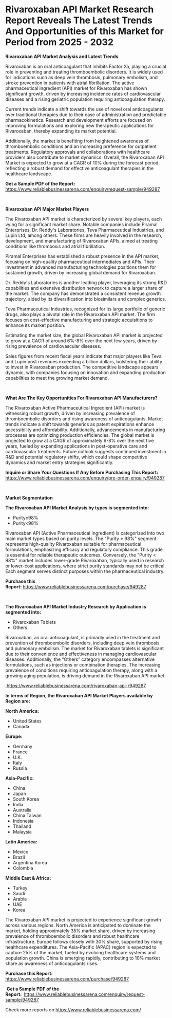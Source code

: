 <p><h1>Rivaroxaban API Market Research Report Reveals The Latest Trends And Opportunities of this Market for Period from 2025 - 2032</h1></p><p><strong>Rivaroxaban API Market Analysis and Latest Trends</strong></p>
<p><p>Rivaroxaban is an oral anticoagulant that inhibits Factor Xa, playing a crucial role in preventing and treating thromboembolic disorders. It is widely used for indications such as deep vein thrombosis, pulmonary embolism, and stroke prevention in patients with atrial fibrillation. The active pharmaceutical ingredient (API) market for Rivaroxaban has shown significant growth, driven by increasing incidence rates of cardiovascular diseases and a rising geriatric population requiring anticoagulation therapy.</p><p>Current trends indicate a shift towards the use of novel oral anticoagulants over traditional therapies due to their ease of administration and predictable pharmacokinetics. Research and development efforts are focused on improving formulations and exploring new therapeutic applications for Rivaroxaban, thereby expanding its market potential.</p><p>Additionally, the market is benefiting from heightened awareness of thromboembolic conditions and an increasing preference for outpatient treatments. Regulatory approvals and collaborations with healthcare providers also contribute to market dynamics. Overall, the Rivaroxaban API Market is expected to grow at a CAGR of 10% during the forecast period, reflecting a robust demand for effective anticoagulant therapies in the healthcare landscape.</p></p>
<p><strong>Get a Sample PDF of the Report:&nbsp;</strong> <a href="https://www.reliablebusinessarena.com/enquiry/request-sample/949287?utm_campaign=2209&utm_medium=2&utm_source=Github&utm_content=ia&utm_term=02042025&utm_id=rivaroxaban-api">https://www.reliablebusinessarena.com/enquiry/request-sample/949287</a></p>
<p>&nbsp;</p>
<p><strong>Rivaroxaban API Major Market Players</strong></p>
<p><p>The Rivaroxaban API market is characterized by several key players, each vying for a significant market share. Notable companies include Piramal Enterprises, Dr. Reddy's Laboratories, Teva Pharmaceutical Industries, and Lupin Ltd, among others. These firms are heavily involved in the research, development, and manufacturing of Rivaroxaban APIs, aimed at treating conditions like thrombosis and atrial fibrillation.</p><p>Piramal Enterprises has established a robust presence in the API market, focusing on high-quality pharmaceutical intermediates and APIs. Their investment in advanced manufacturing technologies positions them for sustained growth, driven by increasing global demand for Rivaroxaban.</p><p>Dr. Reddy's Laboratories is another leading player, leveraging its strong R&D capabilities and extensive distribution network to capture a larger share of the market. The company has demonstrated a consistent revenue growth trajectory, aided by its diversification into biosimilars and complex generics.</p><p>Teva Pharmaceutical Industries, recognized for its large portfolio of generic drugs, also plays a pivotal role in the Rivaroxaban API market. The firm focuses on cost-effective manufacturing and strategic acquisitions to enhance its market position. </p><p>Estimating the market size, the global Rivaroxaban API market is projected to grow at a CAGR of around 6%-8% over the next few years, driven by rising prevalence of cardiovascular diseases. </p><p>Sales figures from recent fiscal years indicate that major players like Teva and Lupin post revenues exceeding a billion dollars, bolstering their ability to invest in Rivaroxaban production. The competitive landscape appears dynamic, with companies focusing on innovation and expanding production capabilities to meet the growing market demand.</p></p>
<p>&nbsp;</p>
<p><strong>What Are The Key Opportunities For Rivaroxaban API Manufacturers?</strong></p>
<p><p>The Rivaroxaban Active Pharmaceutical Ingredient (API) market is witnessing robust growth, driven by increasing prevalence of thromboembolic disorders and rising awareness of anticoagulants. Market trends indicate a shift towards generics as patent expirations enhance accessibility and affordability. Additionally, advancements in manufacturing processes are optimizing production efficiencies. The global market is projected to grow at a CAGR of approximately 6-8% over the next five years, fueled by expanding applications in post-operative care and cardiovascular treatments. Future outlook suggests continued investment in R&D and potential regulatory shifts, which could shape competitive dynamics and market entry strategies significantly.</p></p>
<p><strong>Inquire or Share Your Questions If Any Before Purchasing This Report:</strong> <a href="https://www.reliablebusinessarena.com/enquiry/pre-order-enquiry/949287?utm_campaign=2209&utm_medium=2&utm_source=Github&utm_content=ia&utm_term=02042025&utm_id=rivaroxaban-api">https://www.reliablebusinessarena.com/enquiry/pre-order-enquiry/949287</a></p>
<p>&nbsp;</p>
<p><strong>Market Segmentation</strong></p>
<p><strong>The Rivaroxaban API Market Analysis by types is segmented into:</strong></p>
<p><ul><li>Purity≥98%</li><li>Purity<98%</li></ul></p>
<p><p>Rivaroxaban API (Active Pharmaceutical Ingredient) is categorized into two main market types based on purity levels. The "Purity ≥ 98%" segment represents high-quality Rivaroxaban suitable for pharmaceutical formulations, emphasizing efficacy and regulatory compliance. This grade is essential for reliable therapeutic outcomes. Conversely, the "Purity < 98%" market includes lower-grade Rivaroxaban, typically used in research or lower-cost applications, where strict purity standards may not be critical. Each segment serves distinct purposes within the pharmaceutical industry.</p></p>
<p><strong>Purchase this Report:&nbsp;</strong><a href="https://www.reliablebusinessarena.com/purchase/949287?utm_campaign=2209&utm_medium=2&utm_source=Github&utm_content=ia&utm_term=02042025&utm_id=rivaroxaban-api">https://www.reliablebusinessarena.com/purchase/949287</a></p>
<p>&nbsp;</p>
<p><strong>The Rivaroxaban API Market Industry Research by Application is segmented into:</strong></p>
<p><ul><li>Rivaroxaban Tablets</li><li>Others</li></ul></p>
<p><p>Rivaroxaban, an oral anticoagulant, is primarily used in the treatment and prevention of thromboembolic disorders, including deep vein thrombosis and pulmonary embolism. The market for Rivaroxaban tablets is significant due to their convenience and effectiveness in managing cardiovascular diseases. Additionally, the “Others” category encompasses alternative formulations, such as injections or combination therapies. The increasing prevalence of conditions requiring anticoagulation therapy, along with a growing aging population, is driving demand in the Rivaroxaban API market.</p></p>
<p><a href="https://www.reliablebusinessarena.com/rivaroxaban-api-r949287?utm_campaign=2209&utm_medium=2&utm_source=Github&utm_content=ia&utm_term=02042025&utm_id=rivaroxaban-api">&nbsp;https://www.reliablebusinessarena.com/rivaroxaban-api-r949287</a></p>
<p><strong>In terms of Region, the Rivaroxaban API Market Players available by Region are:</strong></p>
<p>
    <p> <strong> North America: </strong>
        <ul>
            <li>United States</li>
            <li>Canada</li>
        </ul>
        </p> 
    <p> <strong> Europe: </strong>
        <ul>
            <li>Germany</li>
            <li>France</li>
            <li>U.K.</li>
            <li>Italy</li>
            <li>Russia</li>
        </ul>
        </p> 
    <p> <strong> Asia-Pacific: </strong>
        <ul>
            <li>China</li>
            <li>Japan</li>
            <li>South Korea</li>
            <li>India</li>
            <li>Australia</li>
            <li>China Taiwan</li>
            <li>Indonesia</li>
            <li>Thailand</li>
            <li>Malaysia</li>
        </ul>
        </p> 
    <p> <strong> Latin America: </strong>
        <ul>
            <li>Mexico</li>
            <li>Brazil</li>
            <li>Argentina Korea</li>
            <li>Colombia</li>
        </ul>
        </p> 
    <p> <strong> Middle East & Africa: </strong>
        <ul>
            <li>Turkey</li>
            <li>Saudi</li>
            <li>Arabia</li>
            <li>UAE</li>
            <li>Korea</li>
        </ul>
    </p>
    </p>
<p><p>The Rivaroxaban API market is projected to experience significant growth across various regions. North America is anticipated to dominate the market, holding approximately 35% market share, driven by increasing prevalence of thromboembolic disorders and robust healthcare infrastructure. Europe follows closely with 30% share, supported by rising healthcare expenditures. The Asia-Pacific (APAC) region is expected to capture 25% of the market, fueled by evolving healthcare systems and population growth. China is emerging rapidly, contributing to 10% market share as awareness of anticoagulants rises.</p></p>
<p><strong>Purchase this Report: </strong><a href="https://www.reliablebusinessarena.com/purchase/949287?utm_campaign=2209&utm_medium=2&utm_source=Github&utm_content=ia&utm_term=02042025&utm_id=rivaroxaban-api">https://www.reliablebusinessarena.com/purchase/949287</a></p>
<p>&nbsp;<strong>Get a Sample PDF of the Report:&nbsp;&nbsp;</strong><a href="https://www.reliablebusinessarena.com/enquiry/request-sample/949287?utm_campaign=2209&utm_medium=2&utm_source=Github&utm_content=ia&utm_term=02042025&utm_id=rivaroxaban-api">https://www.reliablebusinessarena.com/enquiry/request-sample/949287</a></p>
<p><strong></strong></p>
<p>Check more reports on <a href="https://www.reliablebusinessarena.com/?utm_campaign=2209&utm_medium=2&utm_source=Github&utm_content=ia&utm_term=02042025&utm_id=rivaroxaban-api">https://www.reliablebusinessarena.com/</a></p>